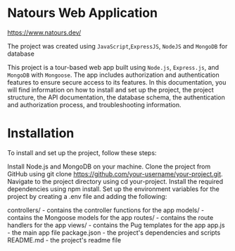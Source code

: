 # Natours Web Application

https://www.natours.dev/

The project was created using `JavaScript`,`ExpressJS`, `NodeJS` and `MongoDB` for database

This project is a tour-based web app built using `Node.js`, `Express.js`, and `MongoDB` with `Mongoose`. The app includes authorization and authentication features to ensure secure access to its features. In this documentation, you will find information on how to install and set up the project, the project structure, the API documentation, the database schema, the authentication and authorization process, and troubleshooting information.

# Installation

To install and set up the project, follow these steps:

Install Node.js and MongoDB on your machine.
Clone the project from GitHub using git clone https://github.com/your-username/your-project.git.
Navigate to the project directory using cd your-project.
Install the required dependencies using npm install.
Set up the environment variables for the project by creating a .env file and adding the following:

controllers/ - contains the controller functions for the app
models/ - contains the Mongoose models for the app
routes/ - contains the route handlers for the app
views/ - contains the Pug templates for the app
app.js - the main app file
package.json - the project's dependencies and scripts
README.md - the project's readme file
